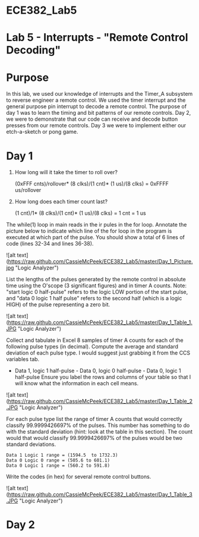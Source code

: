 ECE382_Lab5
===========

# Lab 5 - Interrupts - "Remote Control Decoding"

# Purpose
  In this lab, we used our knowledge of interrupts and the Timer_A subsystem to reverse engineer a remote control. We used the timer interrupt and the general purpose pin interrupt to decode a remote control. The purpose of 
  day 1 was to learn the timing and bit patterns of our remote controls. Day 2, we were to demonstrate that our code can receive and decode button presses from our remote controls. Day 3 we were to implement either our etch-a-sketch or pong game.
  
  
# Day 1
1. 	How long will it take the timer to roll over? 
	
	(0xFFF cnts)/rollover*  (8 clks)/(1 cnt)*  (1 us)/(8 clks)   = 0xFFFF us/rollover

2. 	How long does each timer count last?

	(1 cnt)/1*  (8 clks)/(1 cnt)*  (1 us)/(8 clks) = 1 cnt = 1 us

The while(1) loop in main reads in the ir pules in the for loop. 
Annotate the picture below to indicate which line of the for loop in the program is executed at which part of the pulse. You should show a total of 6 lines of code (lines 32-34 and lines 36-38).

![alt text] (https://raw.github.com/CassieMcPeek/ECE382_Lab5/master/Day_1_Picture.jpg "Logic Analyzer")

List the lengths of the pulses generated by the remote control in absolute time using the O'scope (3 significant figures) and in timer A counts. Note: "start logic 0 half-pulse" refers to the logic LOW portion of the start pulse, and "data 0 logic 1 half pulse" refers to the second half (which is a logic HIGH) of the pulse representing a zero bit.

![alt text] (https://raw.github.com/CassieMcPeek/ECE382_Lab5/master/Day_1_Table_1.JPG "Logic Analyzer")


Collect and tabulate in Excel 8 samples of timer A counts for each of the following pulse types (in decimal). Compute the average and standard deviation of each pulse type. I would suggest just grabbing it from the CCS variables tab.
- Data 1, logic 1 half-pulse - Data 0, logic 0 half-pulse - Data 0, logic 1 half-pulse
Ensure you label the rows and columns of your table so that I will know what the information in each cell means.

![alt text] (https://raw.github.com/CassieMcPeek/ECE382_Lab5/master/Day_1_Table_2.JPG "Logic Analyzer")

 For each pulse type list the range of timer A counts that would correctly classify 99.9999426697% of the pulses. This number has something to do with the standard deviation (hint: look at the table in this section).
The count would that would classify 99.9999426697% of the pulses would be two standard deviations.

	Data 1 Logic 1 range = (1594.5  to 1732.3)
	Data 0 Logic 0 range = (505.6 to 601.1)
	Data 0 Logic 1 range = (560.2 to 591.8)
	
Write the codes (in hex) for several remote control buttons.

![alt text] (https://raw.github.com/CassieMcPeek/ECE382_Lab5/master/Day_1_Table_3.JPG "Logic Analyzer")

# Day 2



